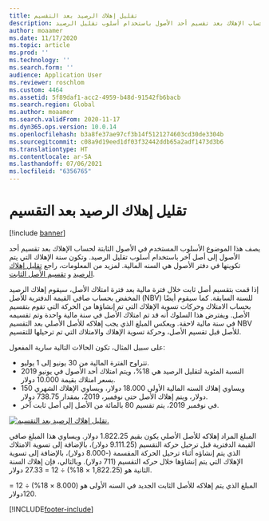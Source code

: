 ```yaml
---
title: تقليل إهلاك الرصيد بعد التقسيم
description: يصف هذا الموضوع الأسلوب المستخدم في الأصول الثابتة لحساب الإهلاك بعد تقسيم أحد الأصول باستخدام أسلوب تقليل الرصيد.
author: moaamer
ms.date: 11/17/2020
ms.topic: article
ms.prod: ''
ms.technology: ''
ms.search.form: ''
audience: Application User
ms.reviewer: roschlom
ms.custom: 4464
ms.assetid: 5f89daf1-acc2-4959-b48d-91542fb6bacb
ms.search.region: Global
ms.author: moaamer
ms.search.validFrom: 2020-11-17
ms.dyn365.ops.version: 10.0.14
ms.openlocfilehash: b3a8fe37ae97cf3b14f5121274603cd30de3304b
ms.sourcegitcommit: c08a9d19eed1df03f32442ddb65a2adf1473d3b6
ms.translationtype: HT
ms.contentlocale: ar-SA
ms.lasthandoff: 07/06/2021
ms.locfileid: "6356765"
---
```

# <a name="reduce-balance-depreciation-after-a-split"></a>تقليل إهلاك الرصيد بعد التقسيم

[!include [banner](../includes/banner.md)]

يصف هذا الموضوع الأسلوب المستخدم في الأصول الثابتة لحساب الإهلاك بعد تقسيم أحد الأصول إلى أصل آخر باستخدام أسلوب تقليل الرصيد. وتكون سنة الإهلاك التي يتم تكوينها في دفتر الأصول هي السنه المالية. لمزيد من المعلومات، راجع [تقليل إهلاك الرصيد](reduce-balance-depreciation.md) و [تقسيم الأصل الثابت](tasks/split-fixed-asset.md).

إذا قمت بتقسيم أصل ثابت خلال فترة مالية بعد فترة امتلاك الأصل، سيقوم إهلاك الرصيد المخفض بحساب صافي القيمة الدفترية للأصل (NBV) للسنة السابقة. كما سيقوم أيضًا بحساب الامتلاك وحركات تسوية الإهلاك التي تم إنشاؤها من الحركة التي تقوم بتقسيم الأصل. ويفترض هذا السلوك أنه قد تم امتلاك الأصل في سنة مالية واحدة وتم تقسيمه في سنة مالية لاحقة. ويعكس المبلغ الذي يجب إهلاكه للأصل الأصلي بعد التقسيم NBV للأصل قبل تقسيم الأصل، وحركة تسوية الإهلاك والامتلاك التي تم ترحيلها للتقسيم.

على سبيل المثال، تكون الحالات التالية سارية المفعول:

- تتراوح الفترة المالية من 30 يونيو إلى 1 يوليو.
- النسبة المئوية لتقليل الرصيد هي 18%، ويتم امتلاك أحد الأصول في يونيو 2019 بسعر امتلاك بقيمة 10.000 دولار.
- ويساوي إهلاك السنه المالية الأولى 18.000 دولار، ويساوي الإهلاك الشهري 150 دولار، ويتم إهلاك الأصل حتى نوفمبر، 2019، بمقدار 738.75 دولار.
- في نوفمبر 2019، يتم تقسيم 80 بالمائة من الأصل إلى أصل ثابت آخر.

[![تقليل إهلاك الرصيد بعد التقسيم.](./media/reduce-balance-depreciation-after-split.png)](./media/reduce-balance-depreciation-after-split.png)

المبلغ المراد إهلاكه للأصل الأصلي يكون بقيم 1.822.25 دولار. ويساوي هذا المبلغ صافي القيمة الدفترية قبل ترحيل حركة التقسيم (9.111.25 دولار)، بالإضافة إلى تسوية الامتلاك الذي يتم إنشاؤه أثناء ترحيل الحركة المقسمة (-8.000 دولار)، بالإضافة إلى تسوية الإهلاك التي يتم إنشاؤها خلال حركه التقسيم (711 دولار). وبالتالي، فإن إهلاك السنة الثانية هو (1,822.25 × 18%) ÷ 12 = 27.33 دولار.

المبلغ الذي يتم إهلاكه للأصل الثابت الجديد في السنه الأولى هو (8.000 × 18%) ÷ 12 = 120دولار.


[!INCLUDE[footer-include](../../includes/footer-banner.md)]